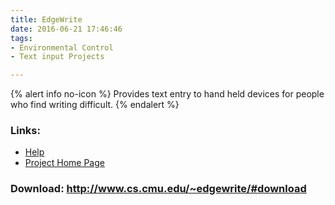 ```yaml
---
title: EdgeWrite
date: 2016-06-21 17:46:46
tags: 
- Environmental Control
- Text input Projects

---
```


{% alert info no-icon %}
Provides text entry to hand held devices for people who find writing difficult.
{% endalert %}

<!-- more -->



### Links:
- <a href="http://www.cs.cmu.edu/~edgewrite/downloads/EwQuick.pdf">Help</a>
- <a href="http://www.cs.cmu.edu/~edgewrite">Project Home Page</a>

### Download: http://www.cs.cmu.edu/~edgewrite/#download 